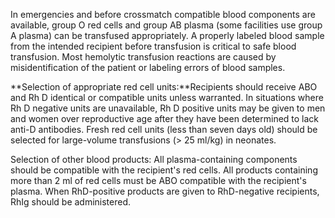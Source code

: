 In emergencies and before crossmatch compatible blood components are available, group O red cells and group AB plasma (some facilities use group A plasma) can be transfused appropriately. A properly labeled blood sample from the intended recipient before transfusion is critical to safe blood transfusion. Most hemolytic transfusion reactions are caused by misidentification of the patient or labeling errors of blood samples.

**Selection of appropriate red cell units:**Recipients should receive ABO and Rh D identical or compatible units unless warranted. In situations where Rh D negative units are unavailable, Rh D positive units may be given to men and women over reproductive age after they have been determined to lack anti-D antibodies. Fresh red cell units (less than seven days old) should be selected for large-volume transfusions (> 25 ml/kg) in neonates.

Selection of other blood products: All plasma-containing components should be compatible with the recipient's red cells. All products containing more than 2 ml of red cells must be ABO compatible with the recipient's plasma. When RhD-positive products are given to RhD-negative recipients, RhIg should be administered.